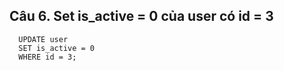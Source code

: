 ## Câu 6. Set is_active = 0 của user có id = 3
```
  UPDATE user 
  SET is_active = 0 
  WHERE id = 3;
```
  